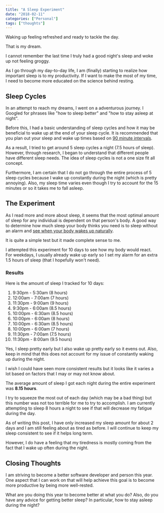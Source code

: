 ```yaml
---
title: "A Sleep Experiment"
date: "2018-02-11"
categories: ["Personal"]
tags: ["thoughts"]
---
```


Waking up feeling refreshed and ready to tackle the day.

That is my dream.

I cannot remember the last time I truly had a good night's sleep and woke up not feeling groggy.

As I go through my day-to-day life, I am (finally) starting to realize how important sleep is to my productivity. If I want to make the most of my time, I need to become more educated on the science behind resting.

## Sleep Cycles

In an attempt to reach my dreams, I went on a adventurous journey. I Googled for phrases like "how to sleep better" and "how to stay asleep at night".

Before this, I had a basic understanding of sleep cycles and how it may be beneficial to wake up at the end of your sleep cycle. It is recommended that you plan out your sleep and wake up times based on [90 minute intervals](https://www.psychologytoday.com/blog/between-you-and-me/201307/your-sleep-cycle-revealed).

As a result, I tried to get around 5 sleep cycles a night (7.5 hours of sleep). However, through research, I began to understand that different people have different sleep needs. The idea of sleep cycles is not a one size fit all concept.

Furthermore, I am certain that I do not go through the entire process of 5 sleep cycles because I wake up constantly during the night (which is pretty annoying). Also, my sleep time varies even though I try to account for the 15 minutes or so it takes me to fall asleep.

## The Experiment

As I read more and more about sleep, it seems that the most optimal amount of sleep for any individual is dependent on that person's body. A good way to determine how much sleep your body thinks you need is to sleep without an alarm and [see when your body wakes up naturally](http://physicalliving.com/figure-out-exactly-how-much-sleep-you-need-with-this-simple-self-test/).

It is quite a simple test but it made complete sense to me.

I attempted this experiment for 10 days to see how my body would react. For weekdays, I usually already wake up early so I set my alarm for an extra 1.5 hours of sleep (that I hopefully won't need).

### Results

Here is the amount of sleep I tracked for 10 days:

1. 9:30pm - 5:30am (8 hours)
2. 12:00am - 7:00am (7 hours)
3. 11:30pm - 9:00am (9 hours)
4. 9:30pm - 6:00am (8.5 hours)
5. 10:00pm - 6:30am (8.5 hours)
6. 10:00pm - 6:00am (8 hours)
7. 10:00pm - 6:30am (8.5 hours)
8. 10:00pm - 6:00am (7 hours)
9. 11:30pm - 7:00am (7.5 hours)
10. 11:30pm - 8:00am (9.5 hours)

Yes, I sleep pretty early but I also wake up pretty early so it evens out. Also, keep in mind that this does not account for my issue of constantly waking up during the night.

I wish I could have seen more consistent results but it looks like it varies a lot based on factors that I may or may not know about.

The average amount of sleep I got each night during the entire experiment was **8.15 hours**.

I try to squeeze the most out of each day (which may be a bad thing) but this number was not too terrible for me to try to accomplish. I am currently attempting to sleep 8 hours a night to see if that will decrease my fatigue during the day.

As of writing this post, I have only increased my sleep amount for about 2 days and I am still feeling about as tired as before. I will continue to keep my sleep consistent to see if it helps long term.

However, I do have a feeling that my tiredness is mostly coming from the fact that I wake up often during the night.

## Closing Thoughts

I am striving to become a better software developer and person this year. One aspect that I can work on that will help achieve this goal is to become more productive by being more well-rested.

What are you doing this year to become better at what you do? Also, do you have any advice for getting better sleep? In particular, how to stay asleep during the night?
